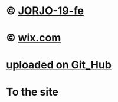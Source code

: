 # © <a href="https://github.com/jorjo19fe">JORJO-19-fe</a>
# © <a href="https://www.wix.com"><storng>wix.com
# uploaded on <a href="https://github.com/">Git_Hub</a>
# To the site <a href="https://jorjo19fe.github.io/re-project/code/home/">
